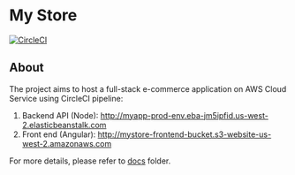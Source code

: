 # My Store

[![CircleCI](https://circleci.com/gh/ethannguyen-uts/MyStore-fullstack/tree/main.svg?style=shield)](https://circleci.com/gh/ethannguyen-uts/MyStore-fullstack/tree/main)

## About

The project aims to host a full-stack e-commerce application on AWS Cloud Service using CircleCI pipeline:

1. Backend API (Node): <a href="http://myapp-prod-env.eba-jm5ipfid.us-west-2.elasticbeanstalk.com">http://myapp-prod-env.eba-jm5ipfid.us-west-2.elasticbeanstalk.com</a>
2. Front end (Angular): <a href="http://mystore-frontend-bucket.s3-website-us-west-2.amazonaws.com">http://mystore-frontend-bucket.s3-website-us-west-2.amazonaws.com</a>

For more details, please refer to [docs](./docs) folder.
